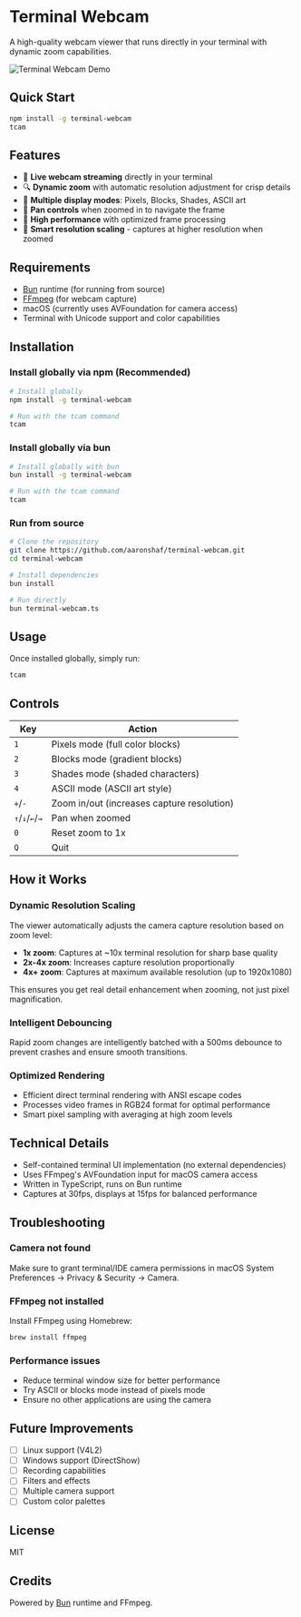 # Terminal Webcam

A high-quality webcam viewer that runs directly in your terminal with dynamic zoom capabilities.

![Terminal Webcam Demo](demo.gif)

## Quick Start

```bash
npm install -g terminal-webcam
tcam
```

## Features

- 🎥 **Live webcam streaming** directly in your terminal
- 🔍 **Dynamic zoom** with automatic resolution adjustment for crisp details
- 🎨 **Multiple display modes**: Pixels, Blocks, Shades, ASCII art
- 📐 **Pan controls** when zoomed in to navigate the frame
- 🚀 **High performance** with optimized frame processing
- 📱 **Smart resolution scaling** - captures at higher resolution when zoomed

## Requirements

- [Bun](https://bun.sh) runtime (for running from source)
- [FFmpeg](https://ffmpeg.org) (for webcam capture)
- macOS (currently uses AVFoundation for camera access)
- Terminal with Unicode support and color capabilities

## Installation

### Install globally via npm (Recommended)

```bash
# Install globally
npm install -g terminal-webcam

# Run with the tcam command
tcam
```

### Install globally via bun

```bash
# Install globally with bun
bun install -g terminal-webcam

# Run with the tcam command
tcam
```

### Run from source

```bash
# Clone the repository
git clone https://github.com/aaronshaf/terminal-webcam.git
cd terminal-webcam

# Install dependencies
bun install

# Run directly
bun terminal-webcam.ts
```

## Usage

Once installed globally, simply run:

```bash
tcam
```

## Controls

| Key | Action |
|-----|--------|
| `1` | Pixels mode (full color blocks) |
| `2` | Blocks mode (gradient blocks) |
| `3` | Shades mode (shaded characters) |
| `4` | ASCII mode (ASCII art style) |
| `+`/`-` | Zoom in/out (increases capture resolution) |
| `↑`/`↓`/`←`/`→` | Pan when zoomed |
| `0` | Reset zoom to 1x |
| `Q` | Quit |

## How it Works

### Dynamic Resolution Scaling

The viewer automatically adjusts the camera capture resolution based on zoom level:
- **1x zoom**: Captures at ~10x terminal resolution for sharp base quality
- **2x-4x zoom**: Increases capture resolution proportionally
- **4x+ zoom**: Captures at maximum available resolution (up to 1920x1080)

This ensures you get real detail enhancement when zooming, not just pixel magnification.

### Intelligent Debouncing

Rapid zoom changes are intelligently batched with a 500ms debounce to prevent crashes and ensure smooth transitions.

### Optimized Rendering

- Efficient direct terminal rendering with ANSI escape codes
- Processes video frames in RGB24 format for optimal performance
- Smart pixel sampling with averaging at high zoom levels

## Technical Details

- Self-contained terminal UI implementation (no external dependencies)
- Uses FFmpeg's AVFoundation input for macOS camera access
- Written in TypeScript, runs on Bun runtime
- Captures at 30fps, displays at 15fps for balanced performance

## Troubleshooting

### Camera not found
Make sure to grant terminal/IDE camera permissions in macOS System Preferences → Privacy & Security → Camera.

### FFmpeg not installed
Install FFmpeg using Homebrew:
```bash
brew install ffmpeg
```

### Performance issues
- Reduce terminal window size for better performance
- Try ASCII or blocks mode instead of pixels mode
- Ensure no other applications are using the camera

## Future Improvements

- [ ] Linux support (V4L2)
- [ ] Windows support (DirectShow)
- [ ] Recording capabilities
- [ ] Filters and effects
- [ ] Multiple camera support
- [ ] Custom color palettes

## License

MIT

## Credits

Powered by [Bun](https://bun.sh) runtime and FFmpeg.